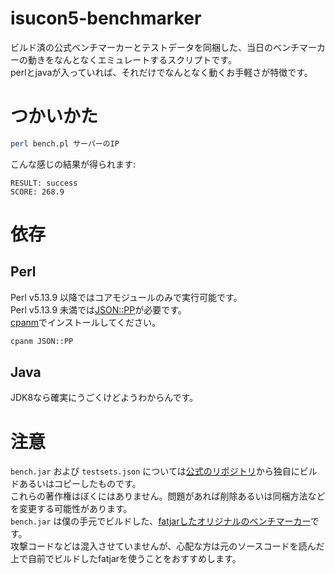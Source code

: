 # isucon5-benchmarker

ビルド済の公式ベンチマーカーとテストデータを同梱した、当日のベンチマーカーの動きをなんとなくエミュレートするスクリプトです。  
perlとjavaが入っていれば、それだけでなんとなく動くお手軽さが特徴です。

# つかいかた

```bash
perl bench.pl サーバーのIP
```

こんな感じの結果が得られます:

```
RESULT: success
SCORE: 268.9
```

# 依存

## Perl

Perl v5.13.9 以降ではコアモジュールのみで実行可能です。  
Perl v5.13.9 未満では[JSON::PP](https://metacpan.org/pod/JSON::PP)が必要です。  
[cpanm](https://metacpan.org/pod/App::cpanminus)でインストールしてください。

```bash
cpanm JSON::PP
```

## Java

JDK8なら確実にうごくけどようわからんです。

# 注意

`bench.jar` および `testsets.json` については[公式のリポジトリ](https://github.com/isucon/isucon5-qualify)から独自にビルドあるいはコピーしたものです。  
これらの著作権はぼくにはありません。問題があれば削除あるいは同梱方法などを変更する可能性があります。  
`bench.jar` は僕の手元でビルドした、[fatjarしたオリジナルのベンチマーカー](https://github.com/karupanerura/isucon5-qualify/tree/fatjar)です。  
攻撃コードなどは混入させていませんが、心配な方は元のソースコードを読んだ上で自前でビルドしたfatjarを使うことをおすすめします。
